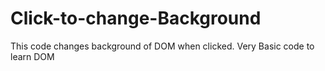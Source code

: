 # Click-to-change-Background
This code changes background of DOM when clicked. Very Basic code to learn DOM

